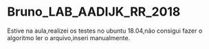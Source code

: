 # Bruno_LAB_AADIJK_RR_2018
Estive na aula,realizei os testes no ubuntu 18.04,não consigui fazer o algoritmo ler o arquivo,inseri manualmente.

